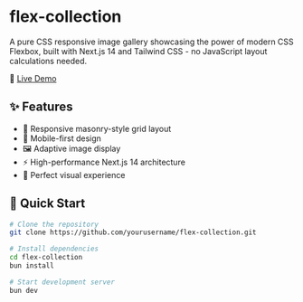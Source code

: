 # flex-collection

A pure CSS responsive image gallery showcasing the power of modern CSS Flexbox, built with Next.js 14 and Tailwind CSS - no JavaScript layout calculations needed.

🔗 [Live Demo](https://flex-collection.vercel.app/)

## ✨ Features

- 🎨 Responsive masonry-style grid layout
- 📱 Mobile-first design
- 🖼️ Adaptive image display
- ⚡ High-performance Next.js 14 architecture
- 🎯 Perfect visual experience

## 🚀 Quick Start

```bash
# Clone the repository
git clone https://github.com/yourusername/flex-collection.git

# Install dependencies
cd flex-collection
bun install

# Start development server
bun dev
```
